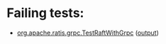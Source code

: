# Failing tests: 

 * [org.apache.ratis.grpc.TestRaftWithGrpc](target/org.apache.ratis.grpc.TestRaftWithGrpc.txt) ([output](target/org.apache.ratis.grpc.TestRaftWithGrpc-output.txt))
